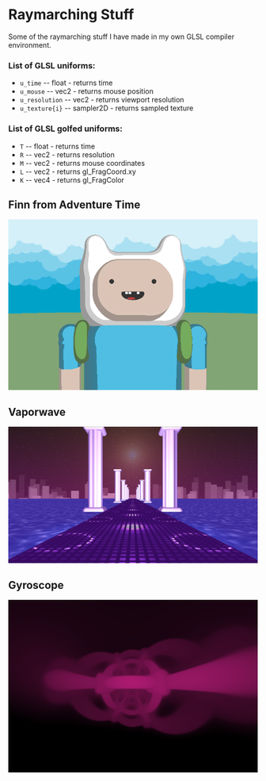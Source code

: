 # Raymarching Stuff
Some of the raymarching stuff I have made in my own GLSL compiler environment.

### List of GLSL uniforms:
  - `u_time` -- float - returns time
  - `u_mouse` -- vec2 - returns mouse position
  - `u_resolution` -- vec2 - returns viewport resolution
  - `u_texture{i}` -- sampler2D - returns sampled texture

### List of GLSL golfed uniforms:
  - `T` -- float - returns time 
  - `R` -- vec2 - returns resolution
  - `M` -- vec2 - returns mouse coordinates
  - `L` -- vec2 - returns gl_FragCoord.xy
  - `K` -- vec4 - returns gl_FragColor
	
  
  

## Finn from Adventure Time
![Finn](imgs/finn.PNG)

## Vaporwave
![Vapor](imgs/vaporwave.PNG)

## Gyroscope
![Gyro](imgs/gyro.PNG)
